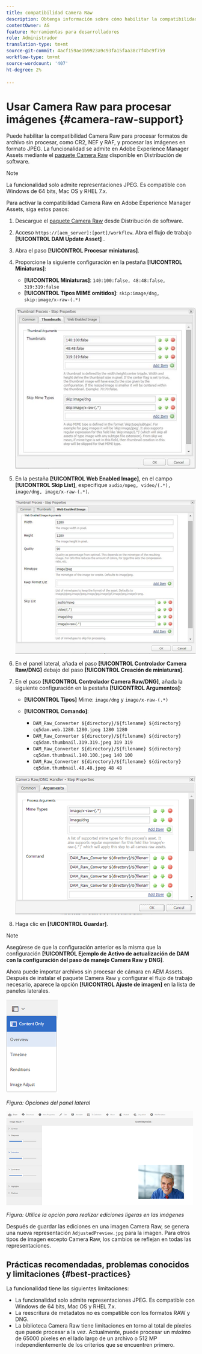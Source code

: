 ```yaml
---
title: compatibilidad Camera Raw
description: Obtenga información sobre cómo habilitar la compatibilidad Camera Raw en Adobe Experience Manager Assets.
contentOwner: AG
feature: Herramientas para desarrolladores
role: Administrador
translation-type: tm+mt
source-git-commit: 4acf159ae1b9923a9c93fa15faa38c7f4bc9f759
workflow-type: tm+mt
source-wordcount: '407'
ht-degree: 2%

---
```



# Usar Camera Raw para procesar imágenes {#camera-raw-support}

Puede habilitar la compatibilidad Camera Raw para procesar formatos de archivo sin procesar, como CR2, NEF y RAF, y procesar las imágenes en formato JPEG. La funcionalidad se admite en Adobe Experience Manager Assets mediante el [paquete Camera Raw](https://experience.adobe.com/#/downloads/content/software-distribution/en/aem.html?package=/content/software-distribution/en/details.html/content/dam/aem/public/adobe/packages/aem630/product/assets/aem-assets-cameraraw-pkg) disponible en Distribución de software.

>[!NOTE]
>
>La funcionalidad solo admite representaciones JPEG. Es compatible con Windows de 64 bits, Mac OS y RHEL 7.x.

Para activar la compatibilidad Camera Raw en Adobe Experience Manager Assets, siga estos pasos:

1. Descargue el [paquete Camera Raw](https://experience.adobe.com/#/downloads/content/software-distribution/en/aem.html?package=/content/software-distribution/en/details.html/content/dam/aem/public/adobe/packages/aem630/product/assets/aem-assets-cameraraw-pkg) desde Distribución de software.

1. Acceso `https://[aem_server]:[port]/workflow`. Abra el flujo de trabajo **[!UICONTROL DAM Update Asset]** .

1. Abra el paso **[!UICONTROL Procesar miniaturas]**.

1. Proporcione la siguiente configuración en la pestaña **[!UICONTROL Miniaturas]**:

   * **[!UICONTROL Miniaturas]**:  `140:100:false, 48:48:false, 319:319:false`
   * **[!UICONTROL Tipos MIME omitidos]**: `skip:image/dng, skip:image/x-raw-(.*)`

   ![imagen](assets/chlimage_1-334.png)

1. En la pestaña **[!UICONTROL Web Enabled Image]**, en el campo **[!UICONTROL Skip List]**, especifique `audio/mpeg, video/(.*), image/dng, image/x-raw-(.*)`.

   ![imagen](assets/chlimage_1-335.png)

1. En el panel lateral, añada el paso **[!UICONTROL Controlador Camera Raw/DNG]** debajo del paso **[!UICONTROL Creación de miniaturas]**.

1. En el paso **[!UICONTROL Controlador Camera Raw/DNG]**, añada la siguiente configuración en la pestaña **[!UICONTROL Argumentos]**:

   * **[!UICONTROL Tipos]** Mime:  `image/dng` y  `image/x-raw-(.*)`
   * **[!UICONTROL Comando]**:

      * `DAM_Raw_Converter ${directory}/${filename} ${directory} cq5dam.web.1280.1280.jpeg 1280 1280`
      * `DAM_Raw_Converter ${directory}/${filename} ${directory} cq5dam.thumbnail.319.319.jpeg 319 319`
      * `DAM_Raw_Converter ${directory}/${filename} ${directory} cq5dam.thumbnail.140.100.jpeg 140 100`
      * `DAM_Raw_Converter ${directory}/${filename} ${directory} cq5dam.thumbnail.48.48.jpeg 48 48`

   ![chlimage_1-336](assets/chlimage_1-336.png)

1. Haga clic en **[!UICONTROL Guardar]**.

>[!NOTE]
>
>Asegúrese de que la configuración anterior es la misma que la configuración **[!UICONTROL Ejemplo de Activo de actualización de DAM con la configuración del paso de manejo Camera Raw y DNG]**.

Ahora puede importar archivos sin procesar de cámara en AEM Assets. Después de instalar el paquete Camera Raw y configurar el flujo de trabajo necesario, aparece la opción **[!UICONTROL Ajuste de imagen]** en la lista de paneles laterales.

![chlimage_1-337](assets/chlimage_1-337.png)

*Figura: Opciones del panel lateral*

![chlimage_1-338](assets/chlimage_1-338.png)

*Figura: Utilice la opción para realizar ediciones ligeras en las imágenes*

Después de guardar las ediciones en una imagen Camera Raw, se genera una nueva representación `AdjustedPreview.jpg` para la imagen. Para otros tipos de imagen excepto Camera Raw, los cambios se reflejan en todas las representaciones.

## Prácticas recomendadas, problemas conocidos y limitaciones {#best-practices}

La funcionalidad tiene las siguientes limitaciones:

* La funcionalidad solo admite representaciones JPEG. Es compatible con Windows de 64 bits, Mac OS y RHEL 7.x.
* La reescritura de metadatos no es compatible con los formatos RAW y DNG.
* La biblioteca Camera Raw tiene limitaciones en torno al total de píxeles que puede procesar a la vez. Actualmente, puede procesar un máximo de 65000 píxeles en el lado largo de un archivo o 512 MP independientemente de los criterios que se encuentren primero.
